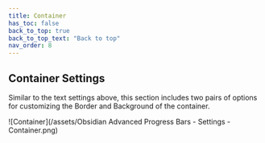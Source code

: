 ```yaml
---
title: Container
has_toc: false
back_to_top: true
back_to_top_text: "Back to top"
nav_order: 8
---
```


## Container Settings
Similar to the text settings above, this section includes two pairs of options for customizing the Border and Background of the container.

![Container](/assets/Obsidian Advanced Progress Bars - Settings - Container.png)